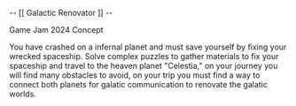 -- [[ Galactic Renovator ]] --

Game Jam 2024 Concept

You have crashed on a infernal planet and must save yourself by fixing your wrecked spaceship.
Solve complex puzzles to gather materials to fix your spaceship and travel to the heaven planet "Celestia,"
on your journey you will find many obstacles to avoid, on your trip you must find a way to connect
both planets for galatic communication to renovate the galatic worlds.
